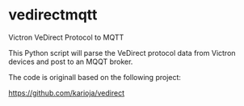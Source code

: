 # vedirectmqtt
Victron VeDirect Protocol to MQTT

This Python script will parse the VeDirect protocol data from Victron devices and post to an MQQT broker.

The code is originall based on the following project:

https://github.com/karioja/vedirect

